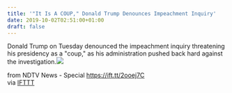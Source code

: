 ```yaml
---
title: '"It Is A COUP," Donald Trump Denounces Impeachment Inquiry'
date: 2019-10-02T02:51:00+01:00
draft: false
---
```


Donald Trump on Tuesday denounced the impeachment inquiry threatening his presidency as a "coup," as his administration pushed back hard against the investigation.![](http://feeds.feedburner.com/~r/NDTV-LatestNews/~4/ZR3-26s3t6k)  
  
from NDTV News - Special https://ift.tt/2ooej7C  
via [IFTTT](https://ifttt.com/?ref=da&site=blogger)